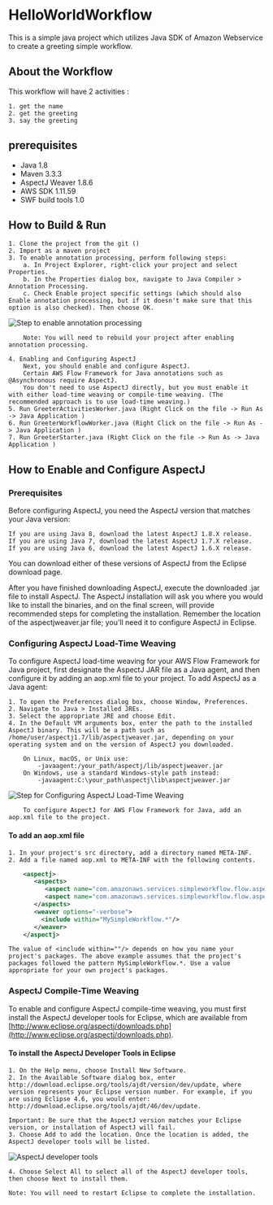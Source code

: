 # HelloWorldWorkflow

This is a simple java project which utilizes Java SDK of Amazon Webservice to create a greeting simple workflow.

## About the Workflow

This workflow will have 2 activities :

    1. get the name 
    2. get the greeting
    3. say the greeting


## prerequisites

- Java 1.8
- Maven 3.3.3
- AspectJ Weaver 1.8.6
- AWS SDK 1.11.59
- SWF build tools 1.0

## How to Build & Run

	1. Clone the project from the git ()
	2. Import as a maven project
	3. To enable annotation processing, perform following steps:
		a. In Project Explorer, right-click your project and select Properties.
		b. In the Properties dialog box, navigate to Java Compiler > Annotation Processing.
		c. Check Enable project specific settings (which should also Enable annotation processing, but if it doesn't make sure that this option is also checked). Then choose OK.

![Step to enable annotation processing](http://docs.aws.amazon.com/amazonswf/latest/awsflowguide/images/eclipse-enable-annotation-processing.png)
		
		Note: You will need to rebuild your project after enabling annotation processing.
		
	4. Enabling and Configuring AspectJ
		Next, you should enable and configure AspectJ.
		Certain AWS Flow Framework for Java annotations such as @Asynchronous require AspectJ.
		You don't need to use AspectJ directly, but you must enable it with either load-time weaving or compile-time weaving. (The recommended approach is to use load-time weaving.)
	5. Run GreeterActivitiesWorker.java (Right Click on the file -> Run As -> Java Application )
	6. Run GreeterWorkflowWorker.java (Right Click on the file -> Run As -> Java Application )
	7. Run GreeterStarter.java (Right Click on the file -> Run As -> Java Application )


## How to Enable and Configure AspectJ

### Prerequisites

Before configuring AspectJ, you need the AspectJ version that matches your Java version:

	If you are using Java 8, download the latest AspectJ 1.8.X release.
	If you are using Java 7, download the latest AspectJ 1.7.X release.
	If you are using Java 6, download the latest AspectJ 1.6.X release.

You can download either of these versions of AspectJ from the Eclipse download page.

After you have finished downloading AspectJ, execute the downloaded .jar file to install AspectJ. The AspectJ installation will ask you where you would like to install the binaries, and on the final screen, will provide recommended steps for completing the installation. Remember the location of the aspectjweaver.jar file; you'll need it to configure AspectJ in Eclipse.

### Configuring AspectJ Load-Time Weaving

To configure AspectJ load-time weaving for your AWS Flow Framework for Java project, first designate the AspectJ JAR file as a Java agent, and then configure it by adding an aop.xml file to your project. To add AspectJ as a Java agent:

	1. To open the Preferences dialog box, choose Window, Preferences.
	2. Navigate to Java > Installed JREs.
	3. Select the appropriate JRE and choose Edit.
	4. In the Default VM arguments box, enter the path to the installed AspectJ binary. This will be a path such as /home/user/aspectj1.7/lib/aspectjweaver.jar, depending on your operating system and on the version of AspectJ you downloaded.

		On Linux, macOS, or Unix use:
			-javaagent:/your_path/aspectj/lib/aspectjweaver.jar
		On Windows, use a standard Windows-style path instead:
			-javaagent:C:\your_path\aspectj\lib\aspectjweaver.jar	
![Step for Configuring AspectJ Load-Time Weaving](http://docs.aws.amazon.com/amazonswf/latest/awsflowguide/images/eclipse-aspectj-load-time-weaving.png)
		
		To configure AspectJ for AWS Flow Framework for Java, add an aop.xml file to the project.

#### To add an aop.xml file

	1. In your project's src directory, add a directory named META-INF.
	2. Add a file named aop.xml to META-INF with the following contents.

```xml
	<aspectj>
	   <aspects>
	      <aspect name="com.amazonaws.services.simpleworkflow.flow.aspectj.AsynchronousAspect"/>
	      <aspect name="com.amazonaws.services.simpleworkflow.flow.aspectj.ExponentialRetryAspect"/>
	   </aspects>
	   <weaver options="-verbose">
	     <include within="MySimpleWorkflow.*"/>
	   </weaver>
	</aspectj>
```
	The value of <include within=""/> depends on how you name your project's packages. The above example assumes that the project's packages followed the pattern MySimpleWorkflow.*. Use a value appropriate for your own project's packages.

### AspectJ Compile-Time Weaving

To enable and configure AspectJ compile-time weaving, you must first install the AspectJ developer tools for Eclipse, which are available from [http://www.eclipse.org/aspectj/downloads.php](http://www.eclipse.org/aspectj/downloads.php).

#### To install the AspectJ Developer Tools in Eclipse
	
	1. On the Help menu, choose Install New Software.
	2. In the Available Software dialog box, enter http://download.eclipse.org/tools/ajdt/version/dev/update, where version represents your Eclipse version number. For example, if you are using Eclipse 4.6, you would enter: http://download.eclipse.org/tools/ajdt/46/dev/update.

	Important: Be sure that the AspectJ version matches your Eclipse version, or installation of AspectJ will fail.
	3. Choose Add to add the location. Once the location is added, the AspectJ developer tools will be listed.

![AspectJ developer tools ](http://docs.aws.amazon.com/amazonswf/latest/awsflowguide/images/eclipse-install-ajdt.png)
	
	4. Choose Select All to select all of the AspectJ developer tools, then choose Next to install them.
	
	Note: You will need to restart Eclipse to complete the installation. 
